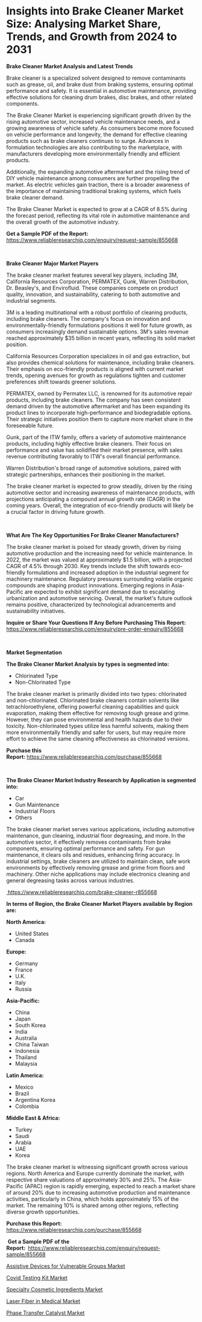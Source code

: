 <p><h1>Insights into Brake Cleaner Market Size: Analysing Market Share, Trends, and Growth from 2024 to 2031</h1></p><p><strong>Brake Cleaner Market Analysis and Latest Trends</strong></p>
<p><p>Brake cleaner is a specialized solvent designed to remove contaminants such as grease, oil, and brake dust from braking systems, ensuring optimal performance and safety. It is essential in automotive maintenance, providing effective solutions for cleaning drum brakes, disc brakes, and other related components.</p><p>The Brake Cleaner Market is experiencing significant growth driven by the rising automotive sector, increased vehicle maintenance needs, and a growing awareness of vehicle safety. As consumers become more focused on vehicle performance and longevity, the demand for effective cleaning products such as brake cleaners continues to surge. Advances in formulation technologies are also contributing to the marketplace, with manufacturers developing more environmentally friendly and efficient products.</p><p>Additionally, the expanding automotive aftermarket and the rising trend of DIY vehicle maintenance among consumers are further propelling the market. As electric vehicles gain traction, there is a broader awareness of the importance of maintaining traditional braking systems, which fuels brake cleaner demand.</p><p>The Brake Cleaner Market is expected to grow at a CAGR of 8.5% during the forecast period, reflecting its vital role in automotive maintenance and the overall growth of the automotive industry.</p></p>
<p><strong>Get a Sample PDF of the Report:&nbsp;</strong> <a href="https://www.reliableresearchiq.com/enquiry/request-sample/855668?utm_campaign=1087&utm_medium=2&utm_source=Github&utm_content=ia&utm_term=09112024&utm_id=brake-cleaner">https://www.reliableresearchiq.com/enquiry/request-sample/855668</a></p>
<p>&nbsp;</p>
<p><strong>Brake Cleaner Major Market Players</strong></p>
<p><p>The brake cleaner market features several key players, including 3M, California Resources Corporation, PERMATEX, Gunk, Warren Distribution, Dr. Beasley's, and Envirofluid. These companies compete on product quality, innovation, and sustainability, catering to both automotive and industrial segments.</p><p>3M is a leading multinational with a robust portfolio of cleaning products, including brake cleaners. The company's focus on innovation and environmentally-friendly formulations positions it well for future growth, as consumers increasingly demand sustainable options. 3M's sales revenue reached approximately $35 billion in recent years, reflecting its solid market position.</p><p>California Resources Corporation specializes in oil and gas extraction, but also provides chemical solutions for maintenance, including brake cleaners. Their emphasis on eco-friendly products is aligned with current market trends, opening avenues for growth as regulations tighten and customer preferences shift towards greener solutions.</p><p>PERMATEX, owned by Permatex LLC, is renowned for its automotive repair products, including brake cleaners. The company has seen consistent demand driven by the automotive aftermarket and has been expanding its product lines to incorporate high-performance and biodegradable options. Their strategic initiatives position them to capture more market share in the foreseeable future.</p><p>Gunk, part of the ITW family, offers a variety of automotive maintenance products, including highly effective brake cleaners. Their focus on performance and value has solidified their market presence, with sales revenue contributing favorably to ITW's overall financial performance.</p><p>Warren Distribution's broad range of automotive solutions, paired with strategic partnerships, enhances their positioning in the market.</p><p>The brake cleaner market is expected to grow steadily, driven by the rising automotive sector and increasing awareness of maintenance products, with projections anticipating a compound annual growth rate (CAGR) in the coming years. Overall, the integration of eco-friendly products will likely be a crucial factor in driving future growth.</p></p>
<p>&nbsp;</p>
<p><strong>What Are The Key Opportunities For Brake Cleaner Manufacturers?</strong></p>
<p><p>The brake cleaner market is poised for steady growth, driven by rising automotive production and the increasing need for vehicle maintenance. In 2022, the market was valued at approximately $1.5 billion, with a projected CAGR of 4.5% through 2030. Key trends include the shift towards eco-friendly formulations and increased adoption in the industrial segment for machinery maintenance. Regulatory pressures surrounding volatile organic compounds are shaping product innovations. Emerging regions in Asia-Pacific are expected to exhibit significant demand due to escalating urbanization and automotive servicing. Overall, the market's future outlook remains positive, characterized by technological advancements and sustainability initiatives.</p></p>
<p><strong>Inquire or Share Your Questions If Any Before Purchasing This Report:</strong> <a href="https://www.reliableresearchiq.com/enquiry/pre-order-enquiry/855668?utm_campaign=1087&utm_medium=2&utm_source=Github&utm_content=ia&utm_term=09112024&utm_id=brake-cleaner">https://www.reliableresearchiq.com/enquiry/pre-order-enquiry/855668</a></p>
<p>&nbsp;</p>
<p><strong>Market Segmentation</strong></p>
<p><strong>The Brake Cleaner Market Analysis by types is segmented into:</strong></p>
<p><ul><li>Chlorinated Type</li><li>Non-Chlorinated Type</li></ul></p>
<p><p>The brake cleaner market is primarily divided into two types: chlorinated and non-chlorinated. Chlorinated brake cleaners contain solvents like tetrachloroethylene, offering powerful cleaning capabilities and quick evaporation, making them effective for removing tough grease and grime. However, they can pose environmental and health hazards due to their toxicity. Non-chlorinated types utilize less harmful solvents, making them more environmentally friendly and safer for users, but may require more effort to achieve the same cleaning effectiveness as chlorinated versions.</p></p>
<p><strong>Purchase this Report:&nbsp;</strong><a href="https://www.reliableresearchiq.com/purchase/855668?utm_campaign=1087&utm_medium=2&utm_source=Github&utm_content=ia&utm_term=09112024&utm_id=brake-cleaner">https://www.reliableresearchiq.com/purchase/855668</a></p>
<p>&nbsp;</p>
<p><strong>The Brake Cleaner Market Industry Research by Application is segmented into:</strong></p>
<p><ul><li>Car</li><li>Gun Maintenance</li><li>Industrial Floors</li><li>Others</li></ul></p>
<p><p>The brake cleaner market serves various applications, including automotive maintenance, gun cleaning, industrial floor degreasing, and more. In the automotive sector, it effectively removes contaminants from brake components, ensuring optimal performance and safety. For gun maintenance, it clears oils and residues, enhancing firing accuracy. In industrial settings, brake cleaners are utilized to maintain clean, safe work environments by effectively removing grease and grime from floors and machinery. Other niche applications may include electronics cleaning and general degreasing tasks across various industries.</p></p>
<p><a href="https://www.reliableresearchiq.com/brake-cleaner-r855668?utm_campaign=1087&utm_medium=2&utm_source=Github&utm_content=ia&utm_term=09112024&utm_id=brake-cleaner">&nbsp;https://www.reliableresearchiq.com/brake-cleaner-r855668</a></p>
<p><strong>In terms of Region, the Brake Cleaner Market Players available by Region are:</strong></p>
<p>
    <p> <strong> North America: </strong>
        <ul>
            <li>United States</li>
            <li>Canada</li>
        </ul>
        </p> 
    <p> <strong> Europe: </strong>
        <ul>
            <li>Germany</li>
            <li>France</li>
            <li>U.K.</li>
            <li>Italy</li>
            <li>Russia</li>
        </ul>
        </p> 
    <p> <strong> Asia-Pacific: </strong>
        <ul>
            <li>China</li>
            <li>Japan</li>
            <li>South Korea</li>
            <li>India</li>
            <li>Australia</li>
            <li>China Taiwan</li>
            <li>Indonesia</li>
            <li>Thailand</li>
            <li>Malaysia</li>
        </ul>
        </p> 
    <p> <strong> Latin America: </strong>
        <ul>
            <li>Mexico</li>
            <li>Brazil</li>
            <li>Argentina Korea</li>
            <li>Colombia</li>
        </ul>
        </p> 
    <p> <strong> Middle East & Africa: </strong>
        <ul>
            <li>Turkey</li>
            <li>Saudi</li>
            <li>Arabia</li>
            <li>UAE</li>
            <li>Korea</li>
        </ul>
    </p>
    </p>
<p><p>The brake cleaner market is witnessing significant growth across various regions. North America and Europe currently dominate the market, with respective share valuations of approximately 30% and 25%. The Asia-Pacific (APAC) region is rapidly emerging, expected to reach a market share of around 20% due to increasing automotive production and maintenance activities, particularly in China, which holds approximately 15% of the market. The remaining 10% is shared among other regions, reflecting diverse growth opportunities.</p></p>
<p><strong>Purchase this Report: </strong><a href="https://www.reliableresearchiq.com/purchase/855668?utm_campaign=1087&utm_medium=2&utm_source=Github&utm_content=ia&utm_term=09112024&utm_id=brake-cleaner">https://www.reliableresearchiq.com/purchase/855668</a></p>
<p>&nbsp;<strong>Get a Sample PDF of the Report:&nbsp;&nbsp;</strong><a href="https://www.reliableresearchiq.com/enquiry/request-sample/855668?utm_campaign=1087&utm_medium=2&utm_source=Github&utm_content=ia&utm_term=09112024&utm_id=brake-cleaner">https://www.reliableresearchiq.com/enquiry/request-sample/855668</a></p>
<p><strong></strong></p>
<p><p><a href="https://issuu.com/reportprime-2/docs/assistive-devices-for-vulnerable-gr_75b8c778bc95fe?utm_campaign=1087&utm_medium=2&utm_source=Github&utm_content=ia&utm_term=09112024&utm_id=brake-cleaner">Assistive Devices for Vulnerable Groups Market</a></p><p><a href="https://issuu.com/reportprime-2/docs/covid-testing-kit-market-size-2030._816181af169dc7?utm_campaign=1087&utm_medium=2&utm_source=Github&utm_content=ia&utm_term=09112024&utm_id=brake-cleaner">Covid Testing Kit Market</a></p><p><a href="https://github.com/vitacbq/Market-Research-Report-List-1/blob/main/specialty-cosmetic-ingredients-market.md?utm_campaign=1087&utm_medium=2&utm_source=Github&utm_content=ia&utm_term=09112024&utm_id=brake-cleaner">Specialty Cosmetic Ingredients Market</a></p><p><a href="https://issuu.com/reportprime-2/docs/laser-fiber-in-medical-market-size-_729d7b9e3063f9?utm_campaign=1087&utm_medium=2&utm_source=Github&utm_content=ia&utm_term=09112024&utm_id=brake-cleaner">Laser Fiber in Medical Market</a></p><p><a href="https://github.com/benjigwozdzus/Market-Research-Report-List-1/blob/main/phase-transfer-catalyst-market.md?utm_campaign=1087&utm_medium=2&utm_source=Github&utm_content=ia&utm_term=09112024&utm_id=brake-cleaner">Phase Transfer Catalyst Market</a></p></p>